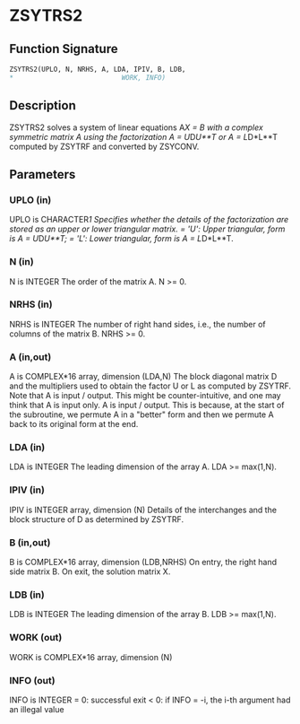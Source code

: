 # ZSYTRS2

## Function Signature

```fortran
ZSYTRS2(UPLO, N, NRHS, A, LDA, IPIV, B, LDB,
*                           WORK, INFO)
```

## Description


 ZSYTRS2 solves a system of linear equations A*X = B with a complex
 symmetric matrix A using the factorization A = U*D*U**T or
 A = L*D*L**T computed by ZSYTRF and converted by ZSYCONV.

## Parameters

### UPLO (in)

UPLO is CHARACTER*1 Specifies whether the details of the factorization are stored as an upper or lower triangular matrix. = 'U': Upper triangular, form is A = U*D*U**T; = 'L': Lower triangular, form is A = L*D*L**T.

### N (in)

N is INTEGER The order of the matrix A. N >= 0.

### NRHS (in)

NRHS is INTEGER The number of right hand sides, i.e., the number of columns of the matrix B. NRHS >= 0.

### A (in,out)

A is COMPLEX*16 array, dimension (LDA,N) The block diagonal matrix D and the multipliers used to obtain the factor U or L as computed by ZSYTRF. Note that A is input / output. This might be counter-intuitive, and one may think that A is input only. A is input / output. This is because, at the start of the subroutine, we permute A in a "better" form and then we permute A back to its original form at the end.

### LDA (in)

LDA is INTEGER The leading dimension of the array A. LDA >= max(1,N).

### IPIV (in)

IPIV is INTEGER array, dimension (N) Details of the interchanges and the block structure of D as determined by ZSYTRF.

### B (in,out)

B is COMPLEX*16 array, dimension (LDB,NRHS) On entry, the right hand side matrix B. On exit, the solution matrix X.

### LDB (in)

LDB is INTEGER The leading dimension of the array B. LDB >= max(1,N).

### WORK (out)

WORK is COMPLEX*16 array, dimension (N)

### INFO (out)

INFO is INTEGER = 0: successful exit < 0: if INFO = -i, the i-th argument had an illegal value

